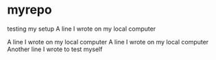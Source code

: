 # myrepo
testing my setup
A line I wrote on my local computer

A line I wrote on my local computer
A line I wrote on my local computer
Another line I wrote to test myself

